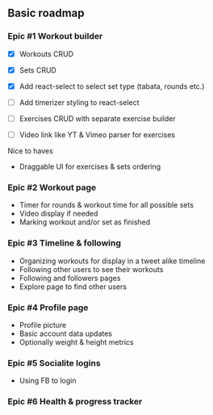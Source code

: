 
## Basic roadmap

### Epic #1 Workout builder

- [x] Workouts CRUD

- [x] Sets CRUD
- [x] Add react-select to select set type (tabata, rounds etc.)

- [ ] Add timerizer styling to react-select

- [ ] Exercises CRUD with separate exercise builder
- [ ] Video link like YT & Vimeo parser for exercises

Nice to haves

- Draggable UI for exercises & sets ordering

### Epic #2 Workout page

- Timer for rounds & workout time for all possible sets
- Video display if needed
- Marking workout and/or set as finished

### Epic #3 Timeline & following

- Organizing workouts for display in a tweet alike timeline
- Following other users to see their workouts
- Following and followers pages
- Explore page to find other users

### Epic #4 Profile page

- Profile picture
- Basic account data updates
- Optionally weight & height metrics

### Epic #5 Socialite logins

- Using FB to login

### Epic #6 Health & progress tracker
